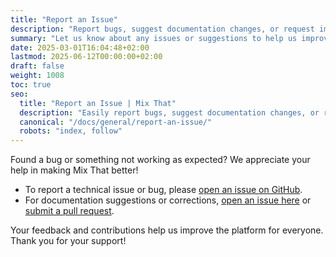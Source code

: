 ```yaml
---
title: "Report an Issue"
description: "Report bugs, suggest documentation changes, or request improvements for Mix That."
summary: "Let us know about any issues or suggestions to help us improve Mix That and its documentation."
date: 2025-03-01T16:04:48+02:00
lastmod: 2025-06-12T00:00:00+02:00
draft: false
weight: 1008
toc: true
seo:
  title: "Report an Issue | Mix That"
  description: "Easily report bugs, suggest documentation changes, or request improvements for Mix That. Help us make the platform better for everyone."
  canonical: "/docs/general/report-an-issue/"
  robots: "index, follow"
---
```


Found a bug or something not working as expected? We appreciate your help in making Mix That better!

- To report a technical issue or bug, please [open an issue on GitHub](https://github.com/firstcoders/mixthat/issues).
- For documentation suggestions or corrections, [open an issue here](https://github.com/firstcoders/mixthat-docs/issues) or [submit a pull request](https://github.com/firstcoders/mixthat-docs).

Your feedback and contributions help us improve the platform for everyone. Thank you for your support!
